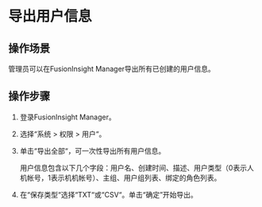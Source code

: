 # 导出用户信息<a name="admin_guide_000139"></a>

## 操作场景<a name="section9914201412599"></a>

管理员可以在FusionInsight Manager导出所有已创建的用户信息。

## 操作步骤<a name="section893518197181"></a>

1.  登录FusionInsight Manager。
2.  选择“系统  \>  权限  \>  用户“。
3.  单击“导出全部“，可一次性导出所有用户信息。

    用户信息包含以下几个字段：用户名、创建时间、描述、用户类型（0表示人机帐号，1表示机机帐号）、主组、用户组列表、绑定的角色列表。

4.  在“保存类型“选择“TXT“或“CSV“。单击“确定”开始导出。

